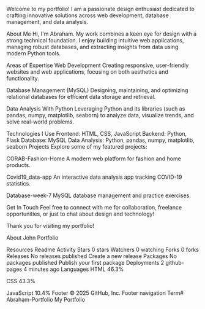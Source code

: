 Welcome to my portfolio! I am a passionate design enthusiast dedicated to crafting innovative solutions across web development, database management, and data analysis.

About Me
Hi, I'm Abraham. My work combines a keen eye for design with a strong technical foundation. I enjoy building intuitive web applications, managing robust databases, and extracting insights from data using modern Python tools.

Areas of Expertise
Web Development
Creating responsive, user-friendly websites and web applications, focusing on both aesthetics and functionality.

Database Management (MySQL)
Designing, maintaining, and optimizing relational databases for efficient data storage and retrieval.

Data Analysis With Python
Leveraging Python and its libraries (such as pandas, numpy, matplotlib, seaborn) to analyze data, visualize trends, and solve real-world problems.

Technologies I Use
Frontend: HTML, CSS, JavaScript
Backend: Python, Flask
Database: MySQL
Data Analysis: Python, pandas, numpy, matplotlib, seaborn
Projects
Explore some of my featured projects:

CORAB-Fashion-Home
A modern web platform for fashion and home products.

Covid19_data-app
An interactive data analysis app tracking COVID-19 statistics.

Database-week-7
MySQL database management and practice exercises.

Get In Touch
Feel free to connect with me for collaboration, freelance opportunities, or just to chat about design and technology!

Thank you for visiting my portfolio!

About
John Portfolio

Resources
 Readme
 Activity
Stars
 0 stars
Watchers
 0 watching
Forks
 0 forks
Releases
No releases published
Create a new release
Packages
No packages published
Publish your first package
Deployments
2
 github-pages 4 minutes ago
Languages
HTML
46.3%
 
CSS
43.3%
 
JavaScript
10.4%
Footer
© 2025 GitHub, Inc.
Footer navigation
Term# Abraham-Portfolio
My Portfolio
